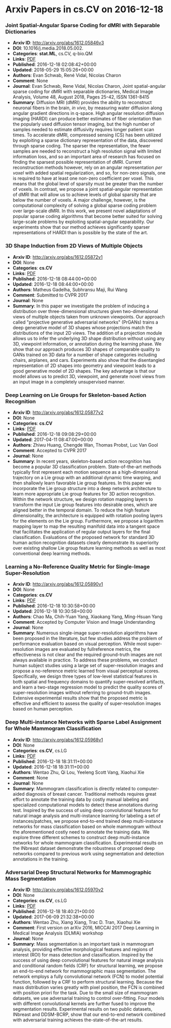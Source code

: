 # Arxiv Papers in cs.CV on 2016-12-18
### Joint Spatial-Angular Sparse Coding for dMRI with Separable Dictionaries
- **Arxiv ID**: http://arxiv.org/abs/1612.05846v3
- **DOI**: 10.1016/j.media.2018.05.002.
- **Categories**: **stat.ML**, cs.CV, q-bio.QM
- **Links**: [PDF](http://arxiv.org/pdf/1612.05846v3)
- **Published**: 2016-12-18 02:08:42+00:00
- **Updated**: 2018-05-29 15:05:26+00:00
- **Authors**: Evan Schwab, René Vidal, Nicolas Charon
- **Comment**: None
- **Journal**: Evan Schwab, Rene Vidal, Nicolas Charon, Joint spatial-angular
  sparse coding for dMRI with separable dictionaries, Medical Image Analysis,
  Volume 48, August 2018, Pages 25-42, ISSN 1361-8415
- **Summary**: Diffusion MRI (dMRI) provides the ability to reconstruct neuronal fibers in the brain, $\textit{in vivo}$, by measuring water diffusion along angular gradient directions in q-space. High angular resolution diffusion imaging (HARDI) can produce better estimates of fiber orientation than the popularly used diffusion tensor imaging, but the high number of samples needed to estimate diffusivity requires longer patient scan times. To accelerate dMRI, compressed sensing (CS) has been utilized by exploiting a sparse dictionary representation of the data, discovered through sparse coding. The sparser the representation, the fewer samples are needed to reconstruct a high resolution signal with limited information loss, and so an important area of research has focused on finding the sparsest possible representation of dMRI. Current reconstruction methods however, rely on an angular representation $\textit{per voxel}$ with added spatial regularization, and so, for non-zero signals, one is required to have at least one non-zero coefficient per voxel. This means that the global level of sparsity must be greater than the number of voxels. In contrast, we propose a joint spatial-angular representation of dMRI that will allow us to achieve levels of global sparsity that are below the number of voxels. A major challenge, however, is the computational complexity of solving a global sparse coding problem over large-scale dMRI. In this work, we present novel adaptations of popular sparse coding algorithms that become better suited for solving large-scale problems by exploiting spatial-angular separability. Our experiments show that our method achieves significantly sparser representations of HARDI than is possible by the state of the art.



### 3D Shape Induction from 2D Views of Multiple Objects
- **Arxiv ID**: http://arxiv.org/abs/1612.05872v1
- **DOI**: None
- **Categories**: **cs.CV**
- **Links**: [PDF](http://arxiv.org/pdf/1612.05872v1)
- **Published**: 2016-12-18 08:44:00+00:00
- **Updated**: 2016-12-18 08:44:00+00:00
- **Authors**: Matheus Gadelha, Subhransu Maji, Rui Wang
- **Comment**: Submitted to CVPR 2017
- **Journal**: None
- **Summary**: In this paper we investigate the problem of inducing a distribution over three-dimensional structures given two-dimensional views of multiple objects taken from unknown viewpoints. Our approach called "projective generative adversarial networks" (PrGANs) trains a deep generative model of 3D shapes whose projections match the distributions of the input 2D views. The addition of a projection module allows us to infer the underlying 3D shape distribution without using any 3D, viewpoint information, or annotation during the learning phase. We show that our approach produces 3D shapes of comparable quality to GANs trained on 3D data for a number of shape categories including chairs, airplanes, and cars. Experiments also show that the disentangled representation of 2D shapes into geometry and viewpoint leads to a good generative model of 2D shapes. The key advantage is that our model allows us to predict 3D, viewpoint, and generate novel views from an input image in a completely unsupervised manner.



### Deep Learning on Lie Groups for Skeleton-based Action Recognition
- **Arxiv ID**: http://arxiv.org/abs/1612.05877v2
- **DOI**: None
- **Categories**: **cs.CV**
- **Links**: [PDF](http://arxiv.org/pdf/1612.05877v2)
- **Published**: 2016-12-18 09:08:29+00:00
- **Updated**: 2017-04-11 08:47:00+00:00
- **Authors**: Zhiwu Huang, Chengde Wan, Thomas Probst, Luc Van Gool
- **Comment**: Accepted to CVPR 2017
- **Journal**: None
- **Summary**: In recent years, skeleton-based action recognition has become a popular 3D classification problem. State-of-the-art methods typically first represent each motion sequence as a high-dimensional trajectory on a Lie group with an additional dynamic time warping, and then shallowly learn favorable Lie group features. In this paper we incorporate the Lie group structure into a deep network architecture to learn more appropriate Lie group features for 3D action recognition. Within the network structure, we design rotation mapping layers to transform the input Lie group features into desirable ones, which are aligned better in the temporal domain. To reduce the high feature dimensionality, the architecture is equipped with rotation pooling layers for the elements on the Lie group. Furthermore, we propose a logarithm mapping layer to map the resulting manifold data into a tangent space that facilitates the application of regular output layers for the final classification. Evaluations of the proposed network for standard 3D human action recognition datasets clearly demonstrate its superiority over existing shallow Lie group feature learning methods as well as most conventional deep learning methods.



### Learning a No-Reference Quality Metric for Single-Image Super-Resolution
- **Arxiv ID**: http://arxiv.org/abs/1612.05890v1
- **DOI**: None
- **Categories**: **cs.CV**
- **Links**: [PDF](http://arxiv.org/pdf/1612.05890v1)
- **Published**: 2016-12-18 10:30:58+00:00
- **Updated**: 2016-12-18 10:30:58+00:00
- **Authors**: Chao Ma, Chih-Yuan Yang, Xiaokang Yang, Ming-Hsuan Yang
- **Comment**: Accepted by Computer Vision and Image Understanding
- **Journal**: None
- **Summary**: Numerous single-image super-resolution algorithms have been proposed in the literature, but few studies address the problem of performance evaluation based on visual perception. While most super-resolution images are evaluated by fullreference metrics, the effectiveness is not clear and the required ground-truth images are not always available in practice. To address these problems, we conduct human subject studies using a large set of super-resolution images and propose a no-reference metric learned from visual perceptual scores. Specifically, we design three types of low-level statistical features in both spatial and frequency domains to quantify super-resolved artifacts, and learn a two-stage regression model to predict the quality scores of super-resolution images without referring to ground-truth images. Extensive experimental results show that the proposed metric is effective and efficient to assess the quality of super-resolution images based on human perception.



### Deep Multi-instance Networks with Sparse Label Assignment for Whole Mammogram Classification
- **Arxiv ID**: http://arxiv.org/abs/1612.05968v1
- **DOI**: None
- **Categories**: **cs.CV**, cs.LG
- **Links**: [PDF](http://arxiv.org/pdf/1612.05968v1)
- **Published**: 2016-12-18 18:31:11+00:00
- **Updated**: 2016-12-18 18:31:11+00:00
- **Authors**: Wentao Zhu, Qi Lou, Yeeleng Scott Vang, Xiaohui Xie
- **Comment**: None
- **Journal**: None
- **Summary**: Mammogram classification is directly related to computer-aided diagnosis of breast cancer. Traditional methods requires great effort to annotate the training data by costly manual labeling and specialized computational models to detect these annotations during test. Inspired by the success of using deep convolutional features for natural image analysis and multi-instance learning for labeling a set of instances/patches, we propose end-to-end trained deep multi-instance networks for mass classification based on whole mammogram without the aforementioned costly need to annotate the training data. We explore three different schemes to construct deep multi-instance networks for whole mammogram classification. Experimental results on the INbreast dataset demonstrate the robustness of proposed deep networks compared to previous work using segmentation and detection annotations in the training.



### Adversarial Deep Structural Networks for Mammographic Mass Segmentation
- **Arxiv ID**: http://arxiv.org/abs/1612.05970v2
- **DOI**: None
- **Categories**: **cs.CV**, cs.LG
- **Links**: [PDF](http://arxiv.org/pdf/1612.05970v2)
- **Published**: 2016-12-18 18:40:21+00:00
- **Updated**: 2017-06-09 21:32:38+00:00
- **Authors**: Wentao Zhu, Xiang Xiang, Trac D. Tran, Xiaohui Xie
- **Comment**: First version on arXiv 2016, MICCAI 2017 Deep Learning in Medical
  Image Analysis (DLMIA) workshop
- **Journal**: None
- **Summary**: Mass segmentation is an important task in mammogram analysis, providing effective morphological features and regions of interest (ROI) for mass detection and classification. Inspired by the success of using deep convolutional features for natural image analysis and conditional random fields (CRF) for structural learning, we propose an end-to-end network for mammographic mass segmentation. The network employs a fully convolutional network (FCN) to model potential function, followed by a CRF to perform structural learning. Because the mass distribution varies greatly with pixel position, the FCN is combined with position priori for the task. Due to the small size of mammogram datasets, we use adversarial training to control over-fitting. Four models with different convolutional kernels are further fused to improve the segmentation results. Experimental results on two public datasets, INbreast and DDSM-BCRP, show that our end-to-end network combined with adversarial training achieves the-state-of-the-art results.



